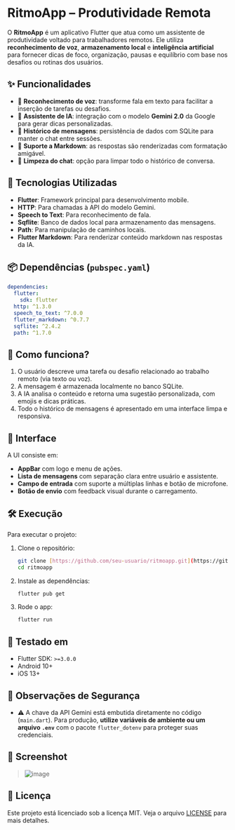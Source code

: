 # RitmoApp – Produtividade Remota

O **RitmoApp** é um aplicativo Flutter que atua como um assistente de produtividade voltado para trabalhadores remotos. Ele utiliza **reconhecimento de voz**, **armazenamento local** e **inteligência artificial** para fornecer dicas de foco, organização, pausas e equilíbrio com base nos desafios ou rotinas dos usuários.

## ✨ Funcionalidades

- 🎤 **Reconhecimento de voz**: transforme fala em texto para facilitar a inserção de tarefas ou desafios.
- 🤖 **Assistente de IA**: integração com o modelo **Gemini 2.0** da Google para gerar dicas personalizadas.
- 💬 **Histórico de mensagens**: persistência de dados com SQLite para manter o chat entre sessões.
- 📝 **Suporte a Markdown**: as respostas são renderizadas com formatação amigável.
- 🧹 **Limpeza do chat**: opção para limpar todo o histórico de conversa.

## 🚀 Tecnologias Utilizadas

- **Flutter**: Framework principal para desenvolvimento mobile.
- **HTTP**: Para chamadas à API do modelo Gemini.
- **Speech to Text**: Para reconhecimento de fala.
- **Sqflite**: Banco de dados local para armazenamento das mensagens.
- **Path**: Para manipulação de caminhos locais.
- **Flutter Markdown**: Para renderizar conteúdo markdown nas respostas da IA.

## 📦 Dependências (`pubspec.yaml`)

```yaml
dependencies:
  flutter:
    sdk: flutter
  http: ^1.3.0
  speech_to_text: ^7.0.0
  flutter_markdown: ^0.7.7
  sqflite: ^2.4.2
  path: ^1.7.0
 ```

## 🧠 Como funciona?

1. O usuário descreve uma tarefa ou desafio relacionado ao trabalho remoto (via texto ou voz).
2. A mensagem é armazenada localmente no banco SQLite.
3. A IA analisa o conteúdo e retorna uma sugestão personalizada, com emojis e dicas práticas.
4. Todo o histórico de mensagens é apresentado em uma interface limpa e responsiva.

## 📱 Interface

A UI consiste em:

- **AppBar** com logo e menu de ações.
- **Lista de mensagens** com separação clara entre usuário e assistente.
- **Campo de entrada** com suporte a múltiplas linhas e botão de microfone.
- **Botão de envio** com feedback visual durante o carregamento.

## 🛠️ Execução

Para executar o projeto:

1. Clone o repositório:
   ```bash
   git clone [https://github.com/seu-usuario/ritmoapp.git](https://github.com/becastellani/RitmoAppGemini.git](https://github.com/becastellani/RitmoAppGemini.git)
   cd ritmoapp
   ```

2. Instale as dependências:
   ```bash
   flutter pub get
   ```
3. Rode o app:
   ```bash
   flutter run
   ```

## 🧪 Testado em

- Flutter SDK: `>=3.0.0`
- Android 10+
- iOS 13+

## 🔐 Observações de Segurança

- ⚠️ A chave da API Gemini está embutida diretamente no código (`main.dart`). Para produção, **utilize variáveis de ambiente ou um arquivo `.env`** com o pacote `flutter_dotenv` para proteger suas credenciais.

## 📸 Screenshot

>![image](https://github.com/user-attachments/assets/efe07d78-7ef9-432c-ab4f-a52e531e64ee)


## 📄 Licença

Este projeto está licenciado sob a licença MIT. Veja o arquivo [LICENSE](LICENSE) para mais detalhes.
